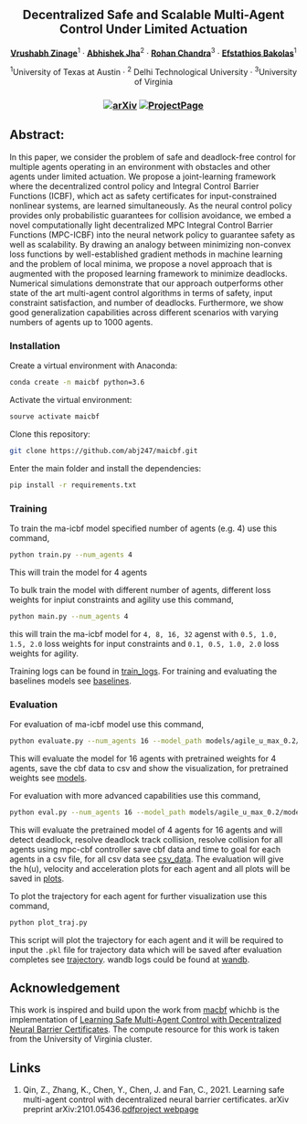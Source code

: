 
<p align="center">

  <h2 align="center">Decentralized Safe and Scalable Multi-Agent Control Under Limited Actuation</h2>
  <p align="center">
    <a href="https://vrushabh27.github.io/vrushabh_zinage/"><strong>Vrushabh Zinage</strong></a><sup>1</sup>
    ·
    <a href="https://github.com/abj247"><strong>Abhishek Jha</strong></a><sup>2</sup>
    ·
    <a href="https://engineering.virginia.edu/faculty/rohan-chandra"><strong>Rohan Chandra</strong></a><sup>3</sup>
    ·
    <a href="https://sites.utexas.edu/ebakolas/"><strong>Efstathios Bakolas</strong></a><sup>1</sup>
    
</p>

<p align="center">
    <sup>1</sup>University of Texas at Austin · <sup>2</sup> Delhi Technological University · <sup>3</sup>University of Virginia
</p>
   <h3 align="center">

   [![arXiv](https://img.shields.io/badge/arXiv-2408.10154-blue?logo=arxiv&color=%23B31B1B)](https://maicbf.github.io/) [![ProjectPage](https://img.shields.io/badge/Project_Page-MAICBF-blue)]([https://loopsplat.github.io/](https://maicbf.github.io/))
  <div align="center"></div>
</p>

## Abstract:

In this paper, we consider the problem of safe and deadlock-free control for multiple agents operating in an environment with obstacles and other agents under limited actuation. We propose a joint-learning framework where the decentralized control policy and Integral Control Barrier Functions (ICBF), which act as safety certificates for input-constrained nonlinear systems, are learned simultaneously. As the neural control policy provides only probabilistic guarantees for collision avoidance, we embed a novel computationally light decentralized MPC Integral Control Barrier Functions (MPC-ICBF) into the neural network policy to guarantee safety as well as scalability. By drawing an analogy between minimizing non-convex loss functions by well-established gradient methods in machine learning and the problem of local minima, we propose a novel approach that is augmented with the proposed learning framework to minimize deadlocks. Numerical simulations demonstrate that our approach outperforms other state of the art multi-agent control algorithms in terms of safety, input constraint satisfaction, and number of deadlocks. Furthermore, we show good generalization capabilities across different scenarios with varying numbers of agents up to 1000 agents.

### Installation
Create a virtual environment with Anaconda:
```bash
conda create -n maicbf python=3.6
```
Activate the virtual environment:
```bash
sourve activate maicbf
```
Clone this repository:
```bash
git clone https://github.com/abj247/maicbf.git
```
Enter the main folder and install the dependencies:
```bash
pip install -r requirements.txt
```
### Training
To train the ma-icbf model specified number of agents (e.g. 4) use this command,
```bash
python train.py --num_agents 4
```
This will train the model for 4 agents 

To bulk train the model with different number of agents, different loss weights for inpiut constraints and agility use this command,
```bash
python main.py --num_agents 4
```
this will train the ma-icbf model for ```4, 8, 16, 32``` agenst with ```0.5, 1.0, 1.5, 2.0```  loss weights for input constraints and ```0.1, 0.5, 1.0, 2.0``` loss weights for agility.

Training logs can be found in [train_logs](https://github.com/abj247/MA-ICBF/tree/master/train_logs). For training and evaluating the baselines models see [baselines](https://github.com/abj247/MA-ICBF/tree/master/baselines).

### Evaluation
For evaluation of ma-icbf model use this command,
```bash
python evaluate.py --num_agents 16 --model_path models/agile_u_max_0.2/model_ours_weight_1.0_agents_4_v_max_0.2_u_max_0.2_sigma_0.05_default_iter_69999 --vis 1
```
This will evaluate the model for 16 agents with pretrained weights for 4 agents, save the cbf data to csv and show the visualization, for pretrained weights see [models](https://github.com/abj247/MA-ICBF/tree/master/models).

For evaluation with more advanced capabilities use this command,
```bash
python eval.py --num_agents 16 --model_path models/agile_u_max_0.2/model_ours_weight_1.0_agents_4_v_max_0.2_u_max_0.2_sigma_0.05_default_iter_69999 --vis 1
```
This will evaluate the pretrained model of 4 agents for 16 agents and will detect deadlock, resolve deadlock track collision, resolve collision for all agents using mpc-cbf controller save cbf data and time to goal for each agents in a csv file, for all csv data see [csv_data](https://github.com/abj247/MA-ICBF/tree/master/csv_data). The evaluation will give the h(u), velocity and acceleration plots for each agent and all plots will be saved in [plots](https://github.com/abj247/MA-ICBF/tree/master/plots). 

To plot the trajectory for each agent for further visualization use this command,
```bash
python plot_traj.py
```
This script will plot the trajectory for each agent and it will be required to input the ``.pkl`` file for trajectory data which will be saved after evaluation completes see [trajectory](https://github.com/abj247/MA-ICBF/tree/master/trajectory). wandb logs could be found at [wandb](https://github.com/abj247/MA-ICBF/tree/master/wandb).


## Acknowledgement

This work is inspired and build upon the work from [macbf](https://github.com/MIT-REALM/macbf) whichb is the implementation of  [Learning Safe Multi-Agent Control with Decentralized Neural Barrier Certificates](https://arxiv.org/abs/2101.05436). The compute resource for this work is taken from the University of Virginia cluster.


## Links

1. Qin, Z., Zhang, K., Chen, Y., Chen, J. and Fan, C., 2021. Learning safe multi-agent control with decentralized neural barrier certificates. arXiv preprint arXiv:2101.05436.[pdf](https://arxiv.org/abs/2101.05436)[project webpage](https://aeroastro.mit.edu/realm/research-blogs/learning-safe-multi-agent-control-with-decentralized-neural-barrier-certificates/)
